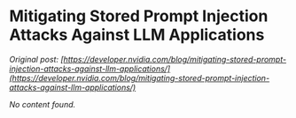 # Mitigating Stored Prompt Injection Attacks Against LLM Applications

*Original post: [https://developer.nvidia.com/blog/mitigating-stored-prompt-injection-attacks-against-llm-applications/](https://developer.nvidia.com/blog/mitigating-stored-prompt-injection-attacks-against-llm-applications/)*

*No content found.*